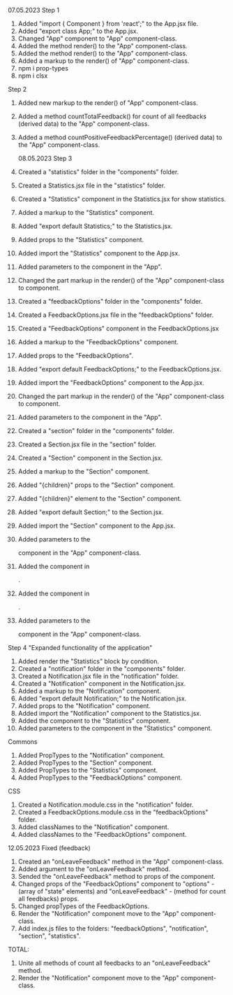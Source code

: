 07.05.2023 Step 1

1. Added "import { Component } from 'react';" to the App.jsx file.
2. Added "export class App;" to the App.jsx.
3. Changed "App" component to "App" component-class.
4. Added the method render() to the "App" component-class.
5. Added the method render() to the "App" component-class.
6. Added a markup to the render() of "App" component-class.
7. npm i prop-types
8. npm i clsx

Step 2

1. Added new markup to the render() of "App" component-class.
2. Added a method countTotalFeedback() for count of all feedbacks (derived data)
   to the "App" component-class.
3. Added a method countPositiveFeedbackPercentage() (derived data) to the "App"
   component-class.

   08.05.2023 Step 3

4. Created a "statistics" folder in the "components" folder.
5. Created a Statistics.jsx file in the "statistics" folder.
6. Created a "Statistics" component in the Statistics.jsx for show statistics.
7. Added a markup to the "Statistics" component.
8. Added "export default Statistics;" to the Statistics.jsx.
9. Added props to the "Statistics" component.
10. Added import the "Statistics" component to the App.jsx.
11. Added parameters to the <Statistics> component in the "App".
12. Changed the part markup in the render() of the "App" component-class to
    <Statistics> component.
13. Created a "feedbackOptions" folder in the "components" folder.
14. Created a FeedbackOptions.jsx file in the "feedbackOptions" folder.
15. Created a "FeedbackOptions" component in the FeedbackOptions.jsx
16. Added a markup to the "FeedbackOptions" component.
17. Added props to the "FeedbackOptions".
18. Added "export default FeedbackOptions;" to the FeedbackOptions.jsx.
19. Added import the "FeedbackOptions" component to the App.jsx.
20. Changed the part markup in the render() of the "App" component-class to
    <FeedbackOptions> component.
21. Added parameters to the <FeedbackOptions> component in the "App".
22. Created a "section" folder in the "components" folder.
23. Created a Section.jsx file in the "section" folder.
24. Created a "Section" component in the Section.jsx.
25. Added a markup to the "Section" component.
26. Added "{children}" props to the "Section" component.
27. Added "{children}" element to the "Section" component.
28. Added "export default Section;" to the Section.jsx.
29. Added import the "Section" component to the App.jsx.
30. Added parameters to the <Section> component in the "App" component-class.
31. Added the <Statistics> component in <Section>.
32. Added the <FeedbackOptions> component in <Section>.
33. Added parameters to the <Section> component in the "App" component-class.

Step 4 "Expanded functionality of the application"
1. Added render the "Statistics" block by condition.
2. Created a "notification" folder in the "components" folder.
3. Created a Notification.jsx file in the "notification" folder.
4. Created a "Notification" component in the Notification.jsx.
5. Added a markup to the "Notification" component.
6. Added "export default Notification;" to the Notification.jsx.
7. Added props to the "Notification" component.
8. Added import the "Notification" component to the Statistics.jsx.
9. Added the <Notification> component to the "Statistics" component.
10. Added parameters to the <Notification> component in the "Statistics" component.

Commons
1. Added PropTypes to the "Notification" component.
2. Added PropTypes to the "Section" component.
3. Added PropTypes to the "Statistics" component.
4. Added PropTypes to the "FeedbackOptions" component.

CSS
1. Created a Notification.module.css in the "notification" folder.
2. Created a FeedbackOptions.module.css in the "feedbackOptions" folder.
3. Added classNames to the "Notification" component.
4. Added classNames to the "FeedbackOptions" component.

12.05.2023
Fixed (feedback)
1. Created an "onLeaveFeedback" method in the "App" component-class.
2. Added argument to the "onLeaveFeedback" method.
3. Sended the "onLeaveFeedback" method to props of the <FeedbackOptions> component.
4. Changed props of the "FeedbackOptions" component to "options" - (array of "state" elements) and "onLeaveFeedback" - 
   (method for count all feedbacks) props.
5. Changed propTypes of the FeedbackOptions.
6. Render the "Notification" component move to the "App" component-class.
7. Add index.js files to the folders: "feedbackOptions", "notification", "section", "statistics".

TOTAL:
1. Unite all methods of count all feedbacks to an "onLeaveFeedback" method.
2. Render the "Notification" component move to the "App" component-class.